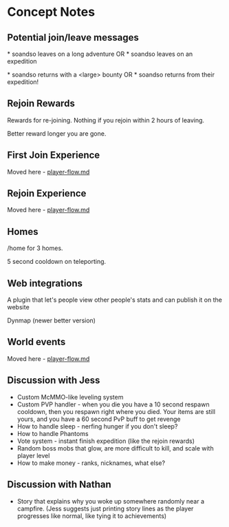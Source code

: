 # Concept Notes

## Potential join/leave messages

\* soandso leaves on a long adventure OR \* soandso leaves on an expedition

\* soandso returns with a \<large\> bounty OR \* soandso returns from their expedition!

## Rejoin Rewards

Rewards for re-joining. Nothing if you rejoin within 2 hours of leaving.

Better reward longer you are gone.

## First Join Experience

Moved here - [player-flow.md](player-flow.md)

## Rejoin Experience

Moved here - [player-flow.md](player-flow.md)

## Homes

/home for 3 homes.

5 second cooldown on teleporting.

## Web integrations

A plugin that let's people view other people's stats and can publish it on the website

Dynmap (newer better version)

## World events

Moved here - [player-flow.md](player-flow.md)

## Discussion with Jess

- Custom McMMO-like leveling system
- Custom PVP handler - when you die you have a 10 second respawn cooldown, then you respawn right where you died. Your items are still yours, and you have a 60 second PvP buff to get revenge
- How to handle sleep - nerfing hunger if you don't sleep?
- How to handle Phantoms
- Vote system - instant finish expedition (like the rejoin rewards)
- Random boss mobs that glow, are more difficult to kill, and scale with player level
- How to make money - ranks, nicknames, what else?

## Discussion with Nathan

- Story that explains why you woke up somewhere randomly near a campfire. (Jess suggests just printing story lines as the player progresses like normal, like tying it to achievements)
